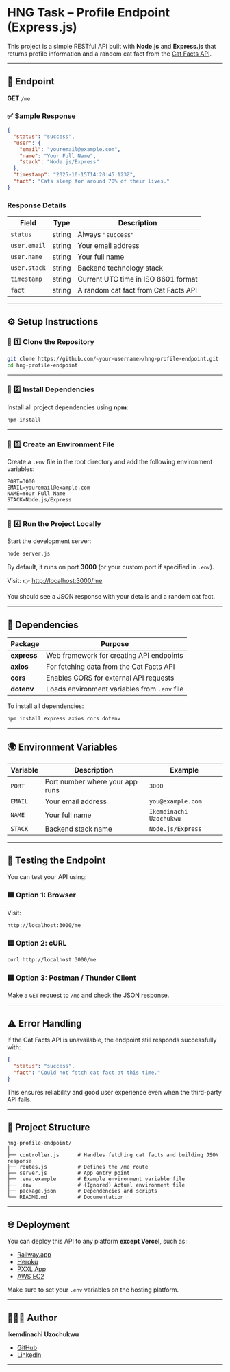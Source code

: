 # HNG Task – Profile Endpoint (Express.js)

This project is a simple RESTful API built with **Node.js** and **Express.js** that returns profile information and a random cat fact from the [Cat Facts API](https://catfact.ninja/fact).

---

## 🚀 Endpoint

**GET** `/me`

### ✅ Sample Response

```json
{
  "status": "success",
  "user": {
    "email": "youremail@example.com",
    "name": "Your Full Name",
    "stack": "Node.js/Express"
  },
  "timestamp": "2025-10-15T14:20:45.123Z",
  "fact": "Cats sleep for around 70% of their lives."
}
```

### Response Details

| Field        | Type   | Description                          |
| ------------ | ------ | ------------------------------------ |
| `status`     | string | Always `"success"`                   |
| `user.email` | string | Your email address                   |
| `user.name`  | string | Your full name                       |
| `user.stack` | string | Backend technology stack             |
| `timestamp`  | string | Current UTC time in ISO 8601 format  |
| `fact`       | string | A random cat fact from Cat Facts API |

---

## ⚙️ Setup Instructions

### 🧩 1️⃣ Clone the Repository

```bash
git clone https://github.com/<your-username>/hng-profile-endpoint.git
cd hng-profile-endpoint
```

---

### 🧩 2️⃣ Install Dependencies

Install all project dependencies using **npm**:

```bash
npm install
```

---

### 🧩 3️⃣ Create an Environment File

Create a `.env` file in the root directory and add the following environment variables:

```env
PORT=3000
EMAIL=youremail@example.com
NAME=Your Full Name
STACK=Node.js/Express
```

---

### 🧩 4️⃣ Run the Project Locally

Start the development server:

```bash
node server.js
```

By default, it runs on port **3000** (or your custom port if specified in `.env`).

Visit:
👉 [http://localhost:3000/me](http://localhost:3000/me)

You should see a JSON response with your details and a random cat fact.

---

## 🧰 Dependencies

| Package     | Purpose                                      |
| ----------- | -------------------------------------------- |
| **express** | Web framework for creating API endpoints     |
| **axios**   | For fetching data from the Cat Facts API     |
| **cors**    | Enables CORS for external API requests       |
| **dotenv**  | Loads environment variables from `.env` file |

To install all dependencies:

```bash
npm install express axios cors dotenv
```

---

## 🌍 Environment Variables

| Variable | Description                     | Example                 |
| -------- | ------------------------------- | ----------------------- |
| `PORT`   | Port number where your app runs | `3000`                  |
| `EMAIL`  | Your email address              | `you@example.com`       |
| `NAME`   | Your full name                  | `Ikemdinachi Uzochukwu` |
| `STACK`  | Backend stack name              | `Node.js/Express`       |

---

## 🧪 Testing the Endpoint

You can test your API using:

### 🟩 Option 1: Browser

Visit:

```
http://localhost:3000/me
```

### 🟨 Option 2: cURL

```bash
curl http://localhost:3000/me
```

### 🟦 Option 3: Postman / Thunder Client

Make a `GET` request to `/me` and check the JSON response.

---

## ⚠️ Error Handling

If the Cat Facts API is unavailable, the endpoint still responds successfully with:

```json
{
  "status": "success",
  "fact": "Could not fetch cat fact at this time."
}
```

This ensures reliability and good user experience even when the third-party API fails.

---

## 🧱 Project Structure

```
hng-profile-endpoint/
│
├── controller.js      # Handles fetching cat facts and building JSON response
├── routes.js          # Defines the /me route
├── server.js          # App entry point
├── .env.example       # Example environment variable file
├── .env               # (Ignored) Actual environment file
├── package.json       # Dependencies and scripts
└── README.md          # Documentation
```

---

## 🌐 Deployment

You can deploy this API to any platform **except Vercel**, such as:

- [Railway.app](https://railway.app)
- [Heroku](https://www.heroku.com)
- [PXXL App](https://pxxl.app)
- [AWS EC2](https://aws.amazon.com/ec2/)

Make sure to set your `.env` variables on the hosting platform.

---

## 👨🏽‍💻 Author

**Ikemdinachi Uzochukwu**

- [GitHub](https://github.com/<your-username>)
- [LinkedIn](https://linkedin.com/in/<your-link>)

---
